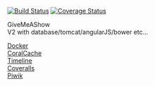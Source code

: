 [![Build Status](https://travis-ci.org/GiveMeAShow/givemeashow.svg?branch=master)](https://travis-ci.org/GiveMeAShow/givemeashow) [![Coverage Status](https://coveralls.io/repos/GiveMeAShow/givemeashow/badge.svg?branch=%2337)](https://coveralls.io/r/GiveMeAShow/givemeashow?branch=%2337)  

GiveMeAShow  
V2 with database/tomcat/angularJS/bower etc...

[Docker](https://www.docker.com/)  
[CoralCache](http://www.coralcdn.org/)    
[Timeline](http://visjs.org/#example)  
[Coveralls](https://coveralls.io)  
[Piwik](http://fr.piwik.org/)  
